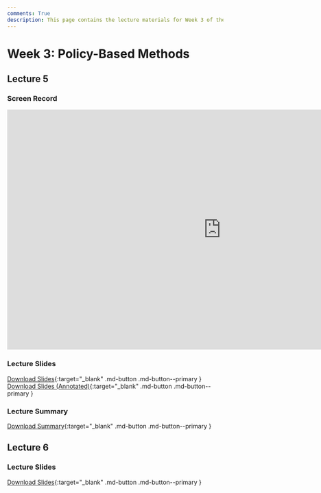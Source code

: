 ```yaml
---
comments: True
description: This page contains the lecture materials for Week 3 of the Deep Reinforcement Learning course, including video recordings, slides, and summaries.
---
```


# Week 3: Policy-Based Methods	

## Lecture 5

### Screen Record

<iframe width="996" height="560" src="https://www.youtube.com/embed/6V26_jje_ZE" title="YouTube video player" frameborder="0" allow="accelerometer; autoplay; clipboard-write; encrypted-media; gyroscope; picture-in-picture; web-share" referrerpolicy="strict-origin-when-cross-origin" allowfullscreen></iframe>

### Lecture Slides

<object class="pdf" 
        data="/assets/lectures/slides/Lecture_5.pdf"
        width="996"
        height="560">
</object>

[Download Slides](/assets/lectures/slides/Lecture_5.pdf){:target="_blank" .md-button .md-button--primary }
[Download Slides (Annotated)](/assets/lectures/slides/Lecture_5_Annotated.pdf){:target="_blank" .md-button .md-button--primary }

### Lecture Summary

<object class="pdf" 
        data="/assets/lectures/summaries/Lecture_5_Summary.pdf"
        width="996"
        height="560">
</object>

[Download Summary](/assets/lectures/summaries/Lecture_5_Summary.pdf){:target="_blank" .md-button .md-button--primary }

## Lecture 6

### Lecture Slides

<object class="pdf" 
        data="/assets/lectures/slides/Lecture_6.pdf"
        width="996"
        height="560">
</object>

[Download Slides](/assets/lectures/slides/Lecture_6.pdf){:target="_blank" .md-button .md-button--primary }